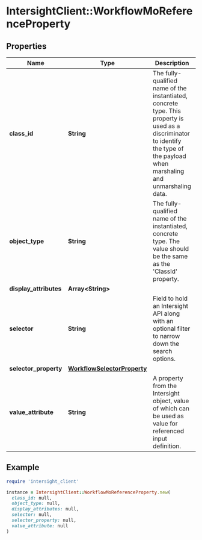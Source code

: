 # IntersightClient::WorkflowMoReferenceProperty

## Properties

| Name | Type | Description | Notes |
| ---- | ---- | ----------- | ----- |
| **class_id** | **String** | The fully-qualified name of the instantiated, concrete type. This property is used as a discriminator to identify the type of the payload when marshaling and unmarshaling data. | [default to &#39;workflow.MoReferenceProperty&#39;] |
| **object_type** | **String** | The fully-qualified name of the instantiated, concrete type. The value should be the same as the &#39;ClassId&#39; property. | [default to &#39;workflow.MoReferenceProperty&#39;] |
| **display_attributes** | **Array&lt;String&gt;** |  | [optional] |
| **selector** | **String** | Field to hold an Intersight API along with an optional filter to narrow down the search options. | [optional] |
| **selector_property** | [**WorkflowSelectorProperty**](WorkflowSelectorProperty.md) |  | [optional] |
| **value_attribute** | **String** | A property from the Intersight object, value of which can be used as value for referenced input definition. | [optional] |

## Example

```ruby
require 'intersight_client'

instance = IntersightClient::WorkflowMoReferenceProperty.new(
  class_id: null,
  object_type: null,
  display_attributes: null,
  selector: null,
  selector_property: null,
  value_attribute: null
)
```

